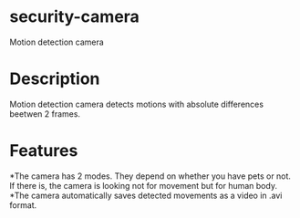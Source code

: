# security-camera
Motion detection camera
# Description
Motion detection camera detects motions with absolute differences beetwen 2 frames.
# Features
*The camera has 2 modes. They depend on whether you have pets or not. If there is, the camera is looking not for movement but for human body.
*The camera automatically saves detected movements as a video in .avi format.
